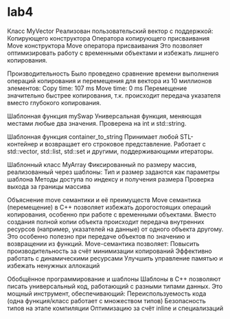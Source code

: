 # lab4

Класс MyVector
Реализован пользовательский вектор с поддержкой:
Копирующего конструктора
Оператора копирующего присваивания
Move конструктора
Move оператора присваивания
Это позволяет оптимизировать работу с временными объектами и избежать лишнего копирования.

Производительность
Было проведено сравнение времени выполнения операций копирования и перемещения для вектора из 10 миллионов элементов:
Copy time: 107 ms
Move time: 0 ms
Перемещение значительно быстрее копирования, т.к. происходит передача указателя вместо глубокого копирования.

Шаблонная функция mySwap
Универсальная функция, меняющая местами любые два значения. Проверена на int и std::string.

Шаблонная функция container_to_string
Принимает любой STL-контейнер и возвращает его строковое представление.
Работает с std::vector, std::list, std::set и другими, поддерживающими итераторы.

Шаблонный класс MyArray
Фиксированный по размеру массив, реализованный через шаблоны:
Тип и размер задаются как параметры шаблона
Методы доступа по индексу и получения размера
Проверка выхода за границы массива

Объяснение move семантики и её преимуществ
Move семантика (перемещение) в C++ позволяет избежать дорогостоящих операций копирования, особенно при работе с временными объектами. Вместо создания полной копии объекта происходит передача внутренних ресурсов (например, указателей на данные) от одного объекта другому. Это особенно полезно при передаче объектов по значению и возвращении из функций. Move-семантика позволяет:
Повысить производительность за счёт минимизации копирований
Эффективно работать с динамическими ресурсами
Улучшить управление памятью и избежать ненужных аллокаций

Обобщённое программирование и шаблоны
Шаблоны в C++ позволяют писать универсальный код, работающий с разными типами данных. Это мощный инструмент, обеспечивающий:
Переиспользуемость кода (одна функция/класс работает с множеством типов)
Безопасность типов на этапе компиляции
Оптимизацию за счёт inline и специализаций

